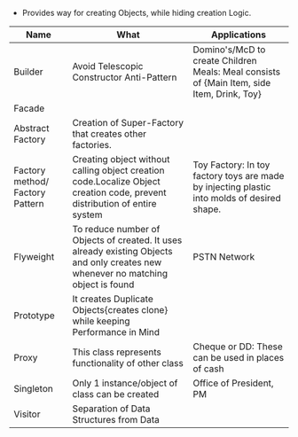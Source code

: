 - Provides way for creating Objects, while hiding creation Logic.

|Name|What|Applications|
|---|---|---|
|Builder|Avoid Telescopic Constructor Anti-Pattern|Domino's/McD to create Children Meals:  Meal consists of {Main Item, side Item, Drink, Toy}|
|Facade|||
|Abstract Factory|Creation of Super-Factory that creates other factories.||
|Factory method/ Factory Pattern|Creating object without calling object creation code.Localize Object creation code, prevent distribution of entire system|Toy Factory: In toy factory toys are made by injecting plastic into molds of desired shape.|
|Flyweight|To reduce number of Objects of created.  It uses already existing Objects and only creates new whenever no matching object is found|PSTN Network|
|Prototype|It creates Duplicate Objects{creates clone} while keeping Performance in Mind||
|Proxy|This class represents functionality of other class|Cheque or DD: These can be used in places of cash| 
|Singleton| Only 1 instance/object of class can be created|Office of President, PM|
|Visitor|Separation of Data Structures from Data||
